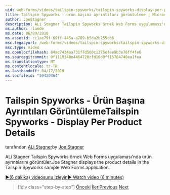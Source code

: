 ```yaml
---
uid: web-forms/videos/tailspin-spyworks/tailspin-spyworks-display-per-product-details
title: Tailspin Spyworks - ürün başına ayrıntıları görüntüleme | Microsoft Docs
author: JoeStagner
description: ALi Stagner Tailspin Spyworks örnek Web Forms uygulaması'nda ürün ayrıntılarını görüntüler.
ms.author: riande
ms.date: 06/09/2010
ms.assetid: cc1ae79f-69ff-445a-a789-b5da2b255cb6
msc.legacyurl: /web-forms/videos/tailspin-spyworks/tailspin-spyworks-display-per-product-details
msc.type: video
ms.openlocfilehash: 84ac7434aa731f7d560c1375efee9b3e76ff4fe6
ms.sourcegitcommit: 0f1119340e4464720cfd16d0ff15764746ea1fea
ms.translationtype: MT
ms.contentlocale: tr-TR
ms.lasthandoff: 04/17/2019
ms.locfileid: "59420464"
---
```

# <a name="tailspin-spyworks---display-per-product-details"></a><span data-ttu-id="25959-103">Tailspin Spyworks - Ürün Başına Ayrıntıları Görüntüleme</span><span class="sxs-lookup"><span data-stu-id="25959-103">Tailspin Spyworks - Display Per Product Details</span></span>

<span data-ttu-id="25959-104">tarafından [ALi Stagner](https://github.com/JoeStagner)</span><span class="sxs-lookup"><span data-stu-id="25959-104">by [Joe Stagner](https://github.com/JoeStagner)</span></span>

<span data-ttu-id="25959-105">ALi Stagner Tailspin Spyworks örnek Web Forms uygulaması'nda ürün ayrıntılarını görüntüler.</span><span class="sxs-lookup"><span data-stu-id="25959-105">Joe Stagner displays the product details in the Tailspin Spyworks sample Web Forms application.</span></span>

[<span data-ttu-id="25959-106">&#9654;(6 dakika) videosunu izleyin</span><span class="sxs-lookup"><span data-stu-id="25959-106">&#9654; Watch video (6 minutes)</span></span>](https://channel9.msdn.com/Blogs/ASP-NET-Site-Videos/tailspin-spyworks-display-per-product-details)

> [!div class="step-by-step"]
> <span data-ttu-id="25959-107">[Önceki](tailspin-spyworks-display-the-product-list.md)
> [İleri](tailspin-spyworks-adding-items-to-the-shopping-cart.md)</span><span class="sxs-lookup"><span data-stu-id="25959-107">[Previous](tailspin-spyworks-display-the-product-list.md)
[Next](tailspin-spyworks-adding-items-to-the-shopping-cart.md)</span></span>
